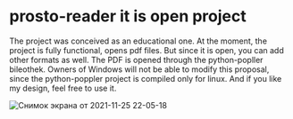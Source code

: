 # prosto-reader it is open project
The project was conceived as an educational one. At the moment, the project is fully functional, opens pdf files. 
But since it is open, you can add other formats as well. 
The PDF is opened through the python-popller bileothek. Owners of Windows will not be able to modify this proposal, 
since the python-poppler project is compiled only for linux.
And if you like my design, feel free to use it.

![Снимок экрана от 2021-11-25 22-05-18](https://user-images.githubusercontent.com/32020203/143473410-41c0eacf-5903-4690-9313-458bf5cfcc3e.png)
